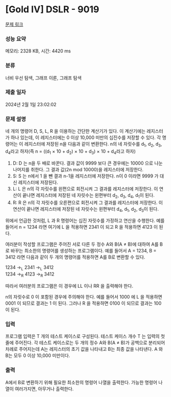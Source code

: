 # [Gold IV] DSLR - 9019 

[문제 링크](https://www.acmicpc.net/problem/9019) 

### 성능 요약

메모리: 2328 KB, 시간: 4420 ms

### 분류

너비 우선 탐색, 그래프 이론, 그래프 탐색

### 제출 일자

2024년 2월 1일 23:02:02

### 문제 설명

<p>네 개의 명령어 D, S, L, R 을 이용하는 간단한 계산기가 있다. 이 계산기에는 레지스터가 하나 있는데, 이 레지스터에는 0 이상 10,000 미만의 십진수를 저장할 수 있다. 각 명령어는 이 레지스터에 저장된 n을 다음과 같이 변환한다. n의 네 자릿수를 d<sub>1</sub>, d<sub>2</sub>, d<sub>3</sub>, d<sub>4</sub>라고 하자(즉 n = ((d<sub>1</sub> × 10 + d<sub>2</sub>) × 10 + d<sub>3</sub>) × 10 + d<sub>4</sub>라고 하자)</p>

<ol>
	<li>D: D 는 n을 두 배로 바꾼다. 결과 값이 9999 보다 큰 경우에는 10000 으로 나눈 나머지를 취한다. 그 결과 값(2n mod 10000)을 레지스터에 저장한다.</li>
	<li>S: S 는 n에서 1 을 뺀 결과 n-1을 레지스터에 저장한다. n이 0 이라면 9999 가 대신 레지스터에 저장된다.</li>
	<li>L: L 은 n의 각 자릿수를 왼편으로 회전시켜 그 결과를 레지스터에 저장한다. 이 연산이 끝나면 레지스터에 저장된 네 자릿수는 왼편부터 d<sub>2</sub>, d<sub>3</sub>, d<sub>4</sub>, d<sub>1</sub>이 된다.</li>
	<li>R: R 은 n의 각 자릿수를 오른편으로 회전시켜 그 결과를 레지스터에 저장한다. 이 연산이 끝나면 레지스터에 저장된 네 자릿수는 왼편부터 d<sub>4</sub>, d<sub>1</sub>, d<sub>2</sub>, d<sub>3</sub>이 된다.</li>
</ol>

<p>위에서 언급한 것처럼, L 과 R 명령어는 십진 자릿수를 가정하고 연산을 수행한다. 예를 들어서 n = 1234 라면 여기에 L 을 적용하면 2341 이 되고 R 을 적용하면 4123 이 된다.</p>

<p>여러분이 작성할 프로그램은 주어진 서로 다른 두 정수 A와 B(A ≠ B)에 대하여 A를 B로 바꾸는 최소한의 명령어를 생성하는 프로그램이다. 예를 들어서 A = 1234, B = 3412 라면 다음과 같이 두 개의 명령어를 적용하면 A를 B로 변환할 수 있다.</p>

<p>1234 →<sub>L</sub> 2341 →<sub>L</sub> 3412<br>
1234 →<sub>R</sub> 4123 →<sub>R</sub> 3412</p>

<p>따라서 여러분의 프로그램은 이 경우에 LL 이나 RR 을 출력해야 한다.</p>

<p>n의 자릿수로 0 이 포함된 경우에 주의해야 한다. 예를 들어서 1000 에 L 을 적용하면 0001 이 되므로 결과는 1 이 된다. 그러나 R 을 적용하면 0100 이 되므로 결과는 100 이 된다.</p>

### 입력 

 <p>프로그램 입력은 T 개의 테스트 케이스로 구성된다. 테스트 케이스 개수 T 는 입력의 첫 줄에 주어진다. 각 테스트 케이스로는 두 개의 정수 A와 B(A ≠ B)가 공백으로 분리되어 차례로 주어지는데 A는 레지스터의 초기 값을 나타내고 B는 최종 값을 나타낸다. A 와 B는 모두 0 이상 10,000 미만이다.</p>

### 출력 

 <p>A에서 B로 변환하기 위해 필요한 최소한의 명령어 나열을 출력한다. 가능한 명령어 나열이 여러가지면, 아무거나 출력한다.</p>

